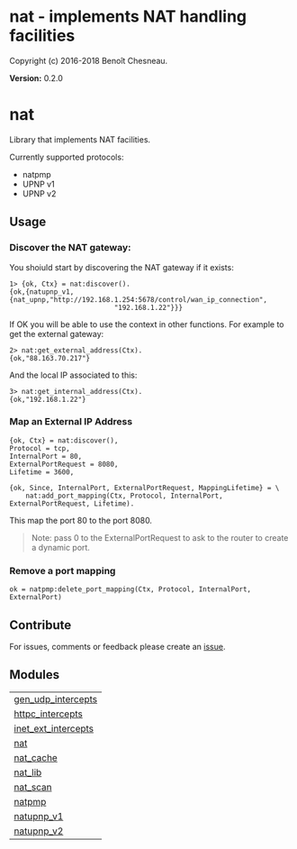

# nat -  implements NAT handling facilities #

Copyright (c) 2016-2018 Benoît Chesneau.

__Version:__ 0.2.0

# nat

Library that implements NAT facilities.

Currently supported protocols:
- natpmp
- UPNP v1
- UPNP v2

## Usage

### Discover the NAT gateway:

You shoiuld start by discovering the NAT gateway if it exists:

```
1> {ok, Ctx} = nat:discover().
{ok,{natupnp_v1,{nat_upnp,"http://192.168.1.254:5678/control/wan_ip_connection",
                          "192.168.1.22"}}}
```

If OK you will be able to use the context in other functions. For example to get 
the external gateway:

```
2> nat:get_external_address(Ctx).
{ok,"88.163.70.217"}
```

And the local IP associated to this:

```
3> nat:get_internal_address(Ctx).
{ok,"192.168.1.22"}
```

### Map an External IP Address

```
{ok, Ctx} = nat:discover(),
Protocol = tcp,
InternalPort = 80,
ExternalPortRequest = 8080,
Lifetime = 3600,

{ok, Since, InternalPort, ExternalPortRequest, MappingLifetime} = \
    nat:add_port_mapping(Ctx, Protocol, InternalPort, ExternalPortRequest, Lifetime).
```

This map the port 80 to the port 8080.

> Note: pass 0 to the ExternalPortRequest to ask to the router to create a dynamic port.

### Remove a port mapping

```
ok = natpmp:delete_port_mapping(Ctx, Protocol, InternalPort, ExternalPort)
```

## Contribute

For issues, comments or feedback please create an [issue](https://github.com/benoitc/erlang-nat/issues).


## Modules ##


<table width="100%" border="0" summary="list of modules">
<tr><td><a href="gen_udp_intercepts.md" class="module">gen_udp_intercepts</a></td></tr>
<tr><td><a href="httpc_intercepts.md" class="module">httpc_intercepts</a></td></tr>
<tr><td><a href="inet_ext_intercepts.md" class="module">inet_ext_intercepts</a></td></tr>
<tr><td><a href="nat.md" class="module">nat</a></td></tr>
<tr><td><a href="nat_cache.md" class="module">nat_cache</a></td></tr>
<tr><td><a href="nat_lib.md" class="module">nat_lib</a></td></tr>
<tr><td><a href="nat_scan.md" class="module">nat_scan</a></td></tr>
<tr><td><a href="natpmp.md" class="module">natpmp</a></td></tr>
<tr><td><a href="natupnp_v1.md" class="module">natupnp_v1</a></td></tr>
<tr><td><a href="natupnp_v2.md" class="module">natupnp_v2</a></td></tr></table>

